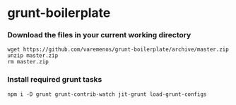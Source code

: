 # grunt-boilerplate

### Download the files in your current working directory

```shell
wget https://github.com/varemenos/grunt-boilerplate/archive/master.zip
unzip master.zip
rm master.zip
```

### Install required grunt tasks

```shell
npm i -D grunt grunt-contrib-watch jit-grunt load-grunt-configs
```
